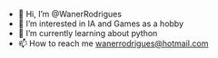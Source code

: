 - 👋 Hi, I’m @WanerRodrigues
- 👀 I’m interested in IA and Games as a hobby
- 🌱 I’m currently learning about python
- 📫 How to reach me wanerrodrigues@hotmail.com

<!---
WanerRodrigues/WanerRodrigues is a ✨ special ✨ repository because its `README.md` (this file) appears on your GitHub profile.
You can click the Preview link to take a look at your changes.
--->
